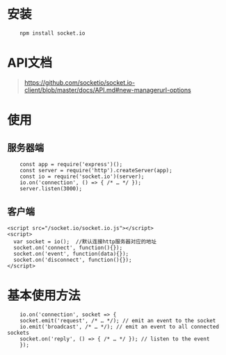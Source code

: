 # 安装

```
    npm install socket.io
```
# API文档

> https://github.com/socketio/socket.io-client/blob/master/docs/API.md#new-managerurl-options

# 使用
## 服务器端
```
    const app = require('express')();
    const server = require('http').createServer(app);
    const io = require('socket.io')(server);
    io.on('connection', () => { /* … */ });
    server.listen(3000);
```
## 客户端
```
<script src="/socket.io/socket.io.js"></script>
<script>
  var socket = io();  //默认连接http服务器对应的地址
  socket.on('connect', function(){});
  socket.on('event', function(data){});
  socket.on('disconnect', function(){});
</script>
```
# 基本使用方法

```
    io.on('connection', socket => {
    socket.emit('request', /* … */); // emit an event to the socket
    io.emit('broadcast', /* … */); // emit an event to all connected sockets
    socket.on('reply', () => { /* … */ }); // listen to the event
    });
```